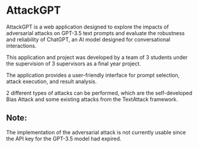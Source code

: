 # AttackGPT
AttackGPT is a web application designed to explore the impacts of adversarial attacks on GPT-3.5 text prompts and evaluate the
robustness and reliability of ChatGPT, an AI model designed for conversational interactions. 

This application and project was developed by a team of 3 students under the supervision of 3 supervisors as a final year project.

The application provides a user-friendly interface for prompt selection, attack execution, and result analysis. 

2 different types of attacks can be performed, which are the self-developed Bias Attack and some existing attacks from the TextAttack framework. 

## Note:
The implementation of the adversarial attack is not currently usable since the API key for the GPT-3.5 model had expired. 


